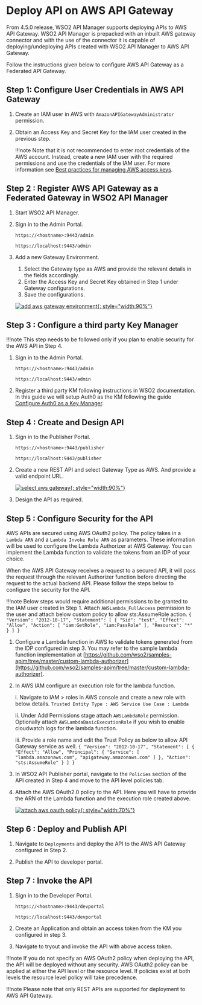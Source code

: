 
# Deploy API on AWS API Gateway

From 4.5.0 release, WSO2 API Manager supports deploying APIs to AWS API Gateway. WSO2 API Manager is prepacked with an inbuilt AWS gateway connector and with the use of the connector it is capable of deploying/undeploying APIs created with WSO2 API Manager to AWS API Gateway.

Follow the instructions given below to configure AWS API Gateway as a Federated API Gateway.

## Step 1: Configure User Credentials in AWS API Gateway

1. Create an IAM user in AWS with `AmazonAPIGatewayAdministrator` permission.
2. Obtain an Access Key and Secret Key for the IAM user created in the previous step. 

    !!!note
        Note that it is not recommended to enter root credentials of the AWS account. Instead, create a new IAM user with the required permissions and use the credentials of the IAM user. For more information see [Best practices for managing AWS access keys](https://docs.aws.amazon.com/general/latest/gr/aws-access-keys-best-practices.html).

## Step 2 : Register AWS API Gateway as a Federated Gateway in WSO2 API Manager

1. Start WSO2 API Manager.

2. Sign in to the Admin Portal.

    `https://<hostname>:9443/admin`
   
    `https://localhost:9443/admin`

3. Add a new Gateway Environment.
    1. Select the Gateway type as AWS and provide the relevant details in the fields accordingly.
    2. Enter the Access Key and Secret Key obtained in Step 1 under Gateway configurations.
    3. Save the configurations.

    [![add aws gateway environment]({{base_path}}/assets/img/deploy/add-aws-gw-environment.png){: style="width:90%"}]({{base_path}}/assets/img/deploy/add-aws-gw-environment.png)

## Step 3 : Configure a third party Key Manager

!!!note
    This step needs to be followed only if you plan to enable security for the AWS API in Step 4.

1. Sign in to the Admin Portal.

    `https://<hostname>:9443/admin`

    `https://localhost:9443/admin`

2. Register a third party KM following instructions in WSO2 documentation. In this guide we will setup Auth0 as the KM following the guide [Configure Auth0 as a Key Manager]({{basepath}}/administer/key-managers/configure-auth0-connector/).

## Step 4 : Create and Design API

1. Sign in to the Publisher Portal.

    `https://<hostname>:9443/publisher`

    `https://localhost:9443/publisher`

2. Create a new REST API and select Gateway Type as AWS. And provide a valid endpoint URL.

    [![select aws gateway]({{base_path}}/assets/img/deploy/select-aws-gateway.png){: style="width:90%"}]({{base_path}}/assets/img/deploy/select-aws-gateway.png)

3. Design the API as required.

## Step 5 : Configure Security for the API

AWS APIs are secured using AWS OAuth2 policy. The policy takes in a `Lambda ARN` and a `Lambda Invoke Role ARN` as parameters. These information will be used to configure the Lambda Authorizer at AWS Gateway. You can implement the Lambda function to validate the tokens from an IDP of your choice. 

When the AWS API Gateway receives a request to a secured API, it will pass the request through the relevant Authorizer function before directing the request to the actual backend API.
Please follow the steps below to configure the security for the API.

!!!note
    Below steps would require additional permissions to be granted to the IAM user created in Step 1. Attach `AWSLambda_FullAccess` permission to the user and attach below custom policy to allow sts:AssumeRole action.
    ```
    {
        "Version": "2012-10-17",
        "Statement": [
            {
            "Sid": "test",
            "Effect": "Allow",
            "Action": [
               "iam:GetRole",
               "iam:PassRole"
            ],
            "Resource": "*"
            }
        ]
    }
    ```

1. Configure a Lambda function in AWS to validate tokens generated from the IDP configured in step 3. You may refer to the sample lambda function implementation at [https://github.com/wso2/samples-apim/tree/master/custom-lambda-authorizer](https://github.com/wso2/samples-apim/tree/master/custom-lambda-authorizer). 

2. In AWS IAM configure an execution role for the lambda function.

    i. Navigate to IAM > roles in AWS console and create a new role with below details.
       ```
        Trusted Entity Type : AWS Service
        Use Case : Lambda
       ```

    ii. Under Add Permissions stage attach `AWSLambdaRole` permission. Optionally attach `AWSLambdaBasicExecutionRole` if you wish to enable cloudwatch logs for the lambda function.

    iii. Provide a role name and edit the Trust Policy as below to allow API Gateway service as well.
        ```
        {
            "Version": "2012-10-17",
            "Statement": [
                {
                    "Effect": "Allow",
                    "Principal": {
                        "Service": [
                            "lambda.amazonaws.com",
                            "apigateway.amazonaws.com"
                        ]
                    },
                    "Action": "sts:AssumeRole"
                }
            ]
        }
        ```

4. In WSO2 API Publisher portal, navigate to the `Policies` section of the API created in Step 4 and move to the API level policies tab.

5. Attach the AWS OAuth2.0 policy to the API. Here you will have to provide the ARN of the Lambda function and the execution role created above.

    [![attach aws oauth policy]({{base_path}}/assets/img/deploy/attach-aws-oauth-policy.png){: style="width:70%"}]({{base_path}}/assets/img/deploy/attach-aws-oauth-policy.png)

## Step 6 : Deploy and Publish API

1. Navigate to `Deployments` and deploy the API to the AWS API Gateway configured in Step 2.

2. Publish the API to developer portal. 

## Step 7 : Invoke the API

1. Sign in to the Developer Portal.

    `https://<hostname>:9443/devportal`

    `https://localhost:9443/devportal`

2. Create an Application and obtain an access token from the KM you configured in step 3. 

3. Navigate to tryout and invoke the API with above access token.

!!!note
    If you do not specify an AWS OAuth2 policy when deploying the API, the API will be deployed without any security. AWS OAuth2 policy can be applied at either the API level or the resource level. If policies exist at both levels the resource level policy will take precedence.

!!!note
    Please note that only REST APIs are supported for deployment to AWS API Gateway.